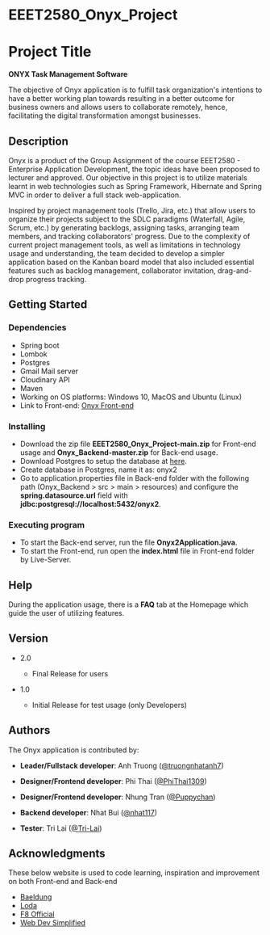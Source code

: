 # EEET2580_Onyx_Project
# Project Title
**ONYX Task Management Software**

The objective of Onyx application is to fulfill task organization's intentions to have a better working plan towards resulting in a better outcome for business owners and allows users to collaborate remotely, hence, facilitating the digital transformation amongst businesses.

## Description

Onyx is a product of the Group Assignment of the course EEET2580 - Enterprise Application Development, the topic ideas have been proposed to lecturer and approved. Our objective in this project is to utilize materials learnt in web technologies such as Spring Framework, Hibernate and Spring MVC in order to deliver a full stack web-application.

Inspired by project management tools (Trello, Jira, etc.) that allow users to organize their projects subject to the SDLC paradigms (Waterfall, Agile, Scrum, etc.) by generating backlogs, assigning tasks, arranging team members, and tracking collaborators' progress. Due to the complexity of current project management tools, as well as limitations in technology usage and understanding, the team decided to develop a simpler application based on the Kanban board model that also included essential features such as backlog management, collaborator invitation, drag-and-drop progress tracking.



## Getting Started

### Dependencies
* Spring boot
* Lombok
* Postgres
* Gmail Mail server
* Cloudinary API
* Maven
* Working on OS platforms: Windows 10, MacOS and Ubuntu (Linux)
* Link to Front-end: [Onyx Front-end](https://github.com/truongnhatanh7/EEET2580_Onyx_Project)

### Installing

* Download the zip file **EEET2580_Onyx_Project-main.zip** for Front-end usage and **Onyx_Backend-master.zip** for Back-end usage.
* Download Postgres to setup the database at [here](https://www.postgresql.org/download/).
* Create database in Postgres, name it as: onyx2
* Go to application.properties file in Back-end folder with the following path (Onyx_Backend > src > main > resources) and configure the **spring.datasource.url** field with **jdbc:postgresql://localhost:5432/onyx2**.

### Executing program

* To start the Back-end server, run the file **Onyx2Application.java**.
* To start the Front-end, run open the **index.html** file in Front-end folder by Live-Server.

## Help

During the application usage, there is a **FAQ** tab at the Homepage which guide the user of utilizing features.

## Version
* 2.0

    * Final Release for users
* 1.0

    * Initial Release for test usage (only Developers)
## Authors

The Onyx application is contributed by:

* **Leader/Fullstack developer**: Anh Truong ([@truongnhatanh7](https://github.com/truongnhatanh7))

* **Designer/Frontend developer**: Phi Thai ([@PhiThai1309](https://github.com/PhiThai1309))

* **Designer/Frontend developer**: Nhung Tran ([@Puppychan](https://github.com/Puppychan))

* **Backend developer**: Nhat Bui ([@nhat117](https://github.com/nhat117))

* **Tester**: Tri Lai ([@Tri-Lai](https://github.com/Tri-Lai))

## Acknowledgments
These below website is used to code learning, inspiration and improvement on both Front-end and Back-end
* [Baeldung](https://www.baeldung.com/spring-boot)
* [Loda](https://loda.me/courses/spring-boot)
* [F8 Official](https://www.youtube.com/c/F8VNOfficial)
* [Web Dev Simplified](https://www.youtube.com/c/WebDevSimplified)
